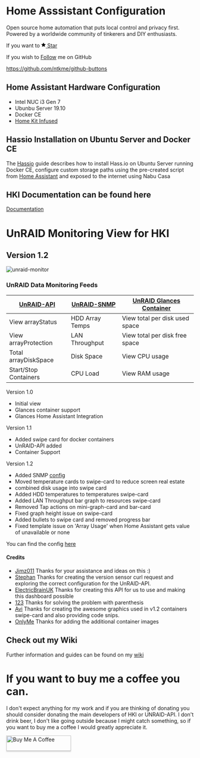 # Home Asssistant Configuration

Open source home automation that puts local control and privacy first. Powered by a worldwide community of tinkerers and DIY enthusiasts. 


If you want to <a class="btn" href="https://github.com/noodlemctwoodle/homeassistant/stargazers" target="_blank" rel="noopener" aria-label="Star ntkme/github-buttons on GitHub"><svg viewBox="0 0 14 16" class="octicon octicon-star" style="width: 12.25px; height: 14px;" aria-hidden="true"><path fill-rule="evenodd" d="M14 6l-4.9-.64L7 1 4.9 5.36 0 6l3.6 3.26L2.67 14 7 11.67 11.33 14l-.93-4.74L14 6z"></path></svg> <span>Star</span></a>

If you wish to <a class="github-button" href="https://github.com/noodlemctwoodle" data-show-count="true" aria-label="Follow @noodlemctwoodle on GitHub">Follow</a> me on GitHub





https://github.com/ntkme/github-buttons

## Home Assistant Hardware Configuration
- Intel NUC i3 Gen 7
- Ubunbu Server 19.10
- Docker CE
- [Home Kit Infused](https://github.com/jimz011/homekit-infused)

## Hassio Installation on Ubuntu Server and Docker CE
The [Hassio](https://github.com/noodlemctwoodle/hassio/wiki/Install-Hass.io) guide describes how to install Hass.io on Ubuntu Server running Docker CE, configure custom storage paths using the pre-created script from [Home Assistant](https://github.com/home-assistant/hassio-installer) and exposed to the internet using Nabu Casa

## HKI Documentation can be found here
[Documentation](https://jimz011.github.io/homekit-infused/)

# UnRAID Monitoring View for HKI
## Version 1.2

![unraid-monitor](https://github.com/noodlemctwoodle/homeassistant/blob/master/www/images/github/views/unraid.gif)

### UnRAID Data Monitoring Feeds

| [UnRAID-API](https://github.com/noodlemctwoodle/homeassistant/tree/master/user_content) | [UnRAID-SNMP](https://github.com/noodlemctwoodle/homeassistant/tree/master/configuration/sensors/monitoring/unraid) | [UnRAID Glances Container](https://github.com/nicolargo/glances) |
|-----------------------|-----------------|--------------------------------|
| View arrayStatus      | HDD Array Temps | View total per disk used space |
| View arrayProtection  | LAN Throughput  | View total per disk free space |
| Total arrayDiskSpace  | Disk Space      | View CPU usage                 |
| Start/Stop Containers | CPU Load        | View RAM usage                 |

Version 1.0
 - Initial view
 - Glances container support
 - Glances Home Assistant Integration

Version 1.1
 - Added swipe card for docker containers
 - UnRAID-API added
 - Container Support

Version 1.2
 - Added SNMP [config](https://github.com/noodlemctwoodle/homeassistant/tree/unraid-view-1.2-dev/configuration/sensors/monitoring/unraid)
 - Moved temperature cards to swipe-card to reduce screen real estate
 - combined disk usage into swipe card
 - Added HDD temperatures to temperatures swipe-card
 - Added LAN Throughput bar graph to resources swipe-card
 - Removed Tap actions on mini-graph-card and bar-card
 - Fixed graph height issue on swipe-card
 - Added bullets to swipe card and removed progress bar
 - Fixed template issue on 'Array Usage' when Home Assistant gets value of unavailable or none

 You can find the config [here](https://github.com/noodlemctwoodle/homeassistant/blob/master/user_content/views/computers_user_content.yaml)

 #### Credits
 - [Jimz011](https://github.com/jimz011) Thanks for your assistance and ideas on this :)
 - [Stephan](https://github.com/Stephan296) Thanks for creating the version sensor curl request and exploring the correct configuration for the UnRAID-API.
 - [ElectricBrainUK](https://github.com/ElectricBrainUK/UnraidAPI) Thanks for creating this API for us to use and making this dashboard possible
 - [123](https://community.home-assistant.io/u/123/summary) Thanks for solving the problem with parenthesis
 - [Avi](https://github.com/abeksis/My-HomeAssistant-Config) Thanks for creating the awesome graphics used in v1.2 containers swipe-card and also providing code snips. 
 - [OnlyMe](https://github.com/Holewijn/home-assistant-config) Thanks for adding the additional container images


## Check out my Wiki
Further information and guides can be found on my [wiki](https://github.com/noodlemctwoodle/hassio/wiki)

# If you want to buy me a coffee you can. 
I don't expect anything for my work and if you are thinking of donating you should consider donating the main developers of HKI or UNRAID-API. 
I don't drink beer, I don't like going outside because I might catch something, so if you want to buy me a coffee I would greatly appreciate it. 

<a href="https://www.buymeacoffee.com/noodlemctwoodle" target="_blank"><img src="https://www.buymeacoffee.com/assets/img/custom_images/orange_img.png" alt="Buy Me A Coffee" style="height: 41px !important;width: 174px !important;box-shadow: 0px 3px 2px 0px rgba(190, 190, 190, 0.5) !important;-webkit-box-shadow: 0px 3px 2px 0px rgba(190, 190, 190, 0.5) !important;" ></a>